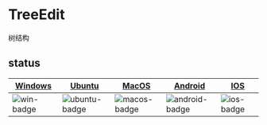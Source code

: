 # TreeEdit

树结构

## status

| [Windows][win-link]| [Ubuntu][ubuntu-link]|[MacOS][macos-link]|[Android][android-link]|[IOS][ios-link]|
|---------------|---------------|-----------------|-----------------|----------------|
| ![win-badge]  | ![ubuntu-badge]      | ![macos-badge] |![android-badge]   |![ios-badge]   |


[win-link]: https://github.com/JaredTao/TreeEdit/actions?query=workflow%3AWindows "WindowsAction"
[win-badge]: https://github.com/JaredTao/TreeEdit/workflows/Windows/badge.svg  "Windows"

[ubuntu-link]: https://github.com/JaredTao/TreeEdit/actions?query=workflow%3AUbuntu "UbuntuAction"
[ubuntu-badge]: https://github.com/JaredTao/TreeEdit/workflows/Ubuntu/badge.svg "Ubuntu"

[macos-link]: https://github.com/JaredTao/TreeEdit/actions?query=workflow%3AMacOS "MacOSAction"
[macos-badge]: https://github.com/JaredTao/TreeEdit/workflows/MacOS/badge.svg "MacOS"

[android-link]: https://github.com/JaredTao/TreeEdit/actions?query=workflow%3AAndroid "AndroidAction"
[android-badge]: https://github.com/JaredTao/TreeEdit/workflows/Android/badge.svg "Android"

[ios-link]: https://github.com/JaredTao/TreeEdit/actions?query=workflow%3AIOS "IOSAction"
[ios-badge]: https://github.com/JaredTao/TreeEdit/workflows/IOS/badge.svg "IOS"